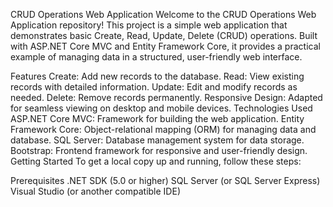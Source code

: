 CRUD Operations Web Application
Welcome to the CRUD Operations Web Application repository! This project is a simple web application that demonstrates basic Create, Read, Update, Delete (CRUD) operations. Built with ASP.NET Core MVC and Entity Framework Core, it provides a practical example of managing data in a structured, user-friendly web interface.

Features
Create: Add new records to the database.
Read: View existing records with detailed information.
Update: Edit and modify records as needed.
Delete: Remove records permanently.
Responsive Design: Adapted for seamless viewing on desktop and mobile devices.
Technologies Used
ASP.NET Core MVC: Framework for building the web application.
Entity Framework Core: Object-relational mapping (ORM) for managing data and database.
SQL Server: Database management system for data storage.
Bootstrap: Frontend framework for responsive and user-friendly design.
Getting Started
To get a local copy up and running, follow these steps:

Prerequisites
.NET SDK (5.0 or higher)
SQL Server (or SQL Server Express)
Visual Studio (or another compatible IDE)
